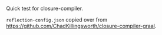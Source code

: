Quick test for closure-compiler.


`reflection-config.json` copied over from https://github.com/ChadKillingsworth/closure-compiler-graal.